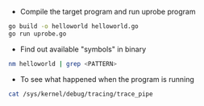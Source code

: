 - Compile the target program and run uprobe program
```bash
go build -o helloworld helloworld.go
go run uprobe.go
```
- Find out available "symbols" in binary  
```bash
nm helloworld | grep <PATTERN>
```
- To see what happened when the program is running
```bash
cat /sys/kernel/debug/tracing/trace_pipe
```
